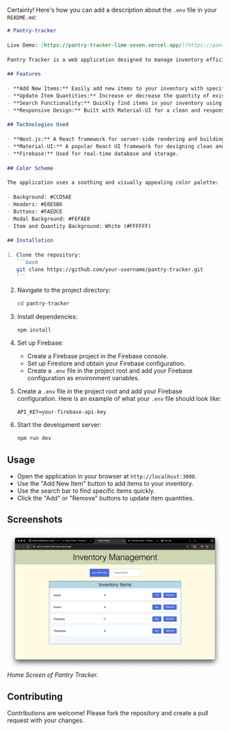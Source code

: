 Certainly! Here's how you can add a description about the `.env` file in your `README.md`:

````markdown
# Pantry-tracker

Live Demo: [https://pantry-tracker-lime-seven.vercel.app/](https://pantry-tracker-lime-seven.vercel.app/)

Pantry Tracker is a web application designed to manage inventory efficiently. Built with Next.js and Material-UI, this application allows you to add new items, set their quantities, and manage existing inventory by increasing or decreasing the quantities. The application also integrates Firebase for data storage.

## Features

- **Add New Items:** Easily add new items to your inventory with specified quantities.
- **Update Item Quantities:** Increase or decrease the quantity of existing items in your inventory.
- **Search Functionality:** Quickly find items in your inventory using the search bar.
- **Responsive Design:** Built with Material-UI for a clean and responsive user interface.

## Technologies Used

- **Next.js:** A React framework for server-side rendering and building static web applications.
- **Material-UI:** A popular React UI framework for designing clean and modern interfaces.
- **Firebase:** Used for real-time database and storage.

## Color Scheme

The application uses a soothing and visually appealing color palette:

- Background: #CCD5AE
- Headers: #E0E5B6
- Buttons: #FAEDCE
- Modal Background: #FEFAE0
- Item and Quantity Background: White (#FFFFFF)

## Installation

1. Clone the repository:
   ```bash
   git clone https://github.com/your-username/pantry-tracker.git
   ```
````

2. Navigate to the project directory:
   ```bash
   cd pantry-tracker
   ```
3. Install dependencies:
   ```bash
   npm install
   ```
4. Set up Firebase:

   - Create a Firebase project in the Firebase console.
   - Set up Firestore and obtain your Firebase configuration.
   - Create a `.env` file in the project root and add your Firebase configuration as environment variables.

5. Create a `.env` file in the project root and add your Firebase configuration. Here is an example of what your `.env` file should look like:

   ```plaintext
   API_KEY=your-firebase-api-key

   ```

6. Start the development server:
   ```bash
   npm run dev
   ```

## Usage

- Open the application in your browser at `http://localhost:3000`.
- Use the "Add New Item" button to add items to your inventory.
- Use the search bar to find specific items quickly.
- Click the "Add" or "Remove" buttons to update item quantities.

## Screenshots

![Home Screen](./home.png)
_Home Screen of Pantry Tracker._

## Contributing

Contributions are welcome! Please fork the repository and create a pull request with your changes.


